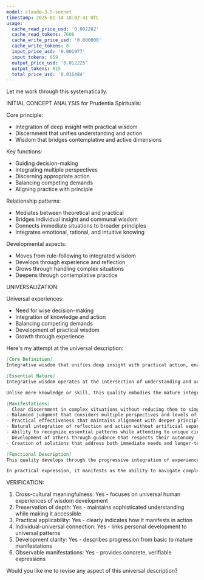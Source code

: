 ```yaml
---
model: claude-3.5-sonnet
timestamp: 2025-01-14 18:02:41 UTC
usage:
  cache_read_price_usd: '0.002282'
  cache_read_tokens: 7608
  cache_write_price_usd: '0.000000'
  cache_write_tokens: 0
  input_price_usd: '0.001977'
  input_tokens: 659
  output_price_usd: '0.012225'
  output_tokens: 815
  total_price_usd: '0.016484'
---
```


Let me work through this systematically.

INITIAL CONCEPT ANALYSIS for Prudentia Spiritualis:

Core principle:
- Integration of deep insight with practical wisdom
- Discernment that unifies understanding and action
- Wisdom that bridges contemplative and active dimensions

Key functions:
- Guiding decision-making
- Integrating multiple perspectives
- Discerning appropriate action
- Balancing competing demands
- Aligning practice with principle

Relationship patterns:
- Mediates between theoretical and practical
- Bridges individual insight and communal wisdom
- Connects immediate situations to broader principles
- Integrates emotional, rational, and intuitive knowing

Developmental aspects:
- Moves from rule-following to integrated wisdom
- Develops through experience and reflection
- Grows through handling complex situations
- Deepens through contemplative practice

UNIVERSALIZATION:

Universal experiences:
- Need for wise decision-making
- Integration of knowledge and action
- Balancing competing demands
- Development of practical wisdom
- Growth through experience

Here's my attempt at the universal description:

```markdown
[Core Definition]
Integrative wisdom that unifies deep insight with practical action, enabling discernment that goes beyond mere knowledge or technique to grasp the essential nature of situations and respond with appropriate action. It represents the mature capacity to navigate complexity while maintaining alignment with fundamental principles and values.

[Essential Nature]
Integrative wisdom operates at the intersection of understanding and action, combining clear perception with practical judgment. It represents a developed capacity to grasp both the immediate reality and broader context of situations, drawing on multiple forms of knowing - intellectual, experiential, intuitive, and ethical. This wisdom manifests as a dynamic balance between reflection and action, enabling responses that are both principled and practical.

Unlike mere knowledge or skill, this quality embodies the mature integration of understanding and practice, developed through sustained engagement with complex situations and deep reflection on experience. It combines clarity of perception with depth of understanding and practical effectiveness.

[Manifestations]
- Clear discernment in complex situations without reducing them to simple formulas
- Balanced judgment that considers multiple perspectives and levels of reality
- Practical effectiveness that maintains alignment with deeper principles
- Natural integration of reflection and action without artificial separation
- Ability to recognize essential patterns while attending to unique circumstances
- Development of others through guidance that respects their autonomy
- Creation of solutions that address both immediate needs and longer-term development

[Functional Description]
This quality develops through the progressive integration of experience, reflection, and practice. Initially emerging as careful assessment and thoughtful action, it matures into a spontaneous capacity for wise engagement with reality. The development process involves repeatedly encountering complex situations, reflecting deeply on experience, and learning to recognize essential patterns while remaining open to unique aspects of each situation.

In practical expression, it manifests as the ability to navigate complex situations with both effectiveness and wisdom. This includes discerning the true nature of situations, understanding multiple perspectives and needs, recognizing essential patterns while respecting uniqueness, and taking action that addresses immediate concerns while supporting positive long-term development. The quality enables both personal effectiveness and the ability to guide others in developing their own wisdom.
```

VERIFICATION:
1. Cross-cultural meaningfulness: Yes - focuses on universal human experiences of wisdom development
2. Preservation of depth: Yes - maintains sophisticated understanding while making it accessible
3. Practical applicability: Yes - clearly indicates how it manifests in action
4. Individual-universal connection: Yes - links personal development to universal patterns
5. Development clarity: Yes - describes progression from basic to mature manifestations
6. Observable manifestations: Yes - provides concrete, verifiable expressions

Would you like me to revise any aspect of this universal description?